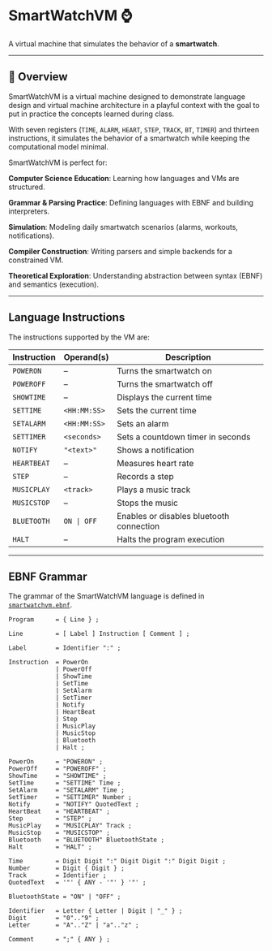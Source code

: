 # SmartWatchVM ⌚

A virtual machine that simulates the behavior of a **smartwatch**.  

---

## 📌 Overview

SmartWatchVM is a virtual machine designed to demonstrate language design and virtual machine architecture in a playful context with the goal to put in practice the concepts learned during class.

With seven registers (`TIME`, `ALARM`, `HEART`, `STEP`, `TRACK`, `BT`, `TIMER`) and thirteen instructions, it simulates the behavior of a smartwatch while keeping the computational model minimal.

SmartWatchVM is perfect for:

 **Computer Science Education**: Learning how languages and VMs are structured.  

 **Grammar & Parsing Practice**: Defining languages with EBNF and building interpreters.  

 **Simulation**: Modeling daily smartwatch scenarios (alarms, workouts, notifications).  

 **Compiler Construction**: Writing parsers and simple backends for a constrained VM.  

 **Theoretical Exploration**: Understanding abstraction between syntax (EBNF) and semantics (execution).  

---

## Language Instructions

The instructions supported by the VM are:

| Instruction  | Operand(s)   | Description |
|--------------|--------------|-------------|
| `POWERON`    | –            | Turns the smartwatch on |
| `POWEROFF`   | –            | Turns the smartwatch off |
| `SHOWTIME`   | –            | Displays the current time |
| `SETTIME`    | `<HH:MM:SS>` | Sets the current time |
| `SETALARM`   | `<HH:MM:SS>` | Sets an alarm |
| `SETTIMER`   | `<seconds>`  | Sets a countdown timer in seconds |
| `NOTIFY`     | `"<text>"`   | Shows a notification |
| `HEARTBEAT`  | –            | Measures heart rate |
| `STEP`       | –            | Records a step |
| `MUSICPLAY`  | `<track>`    | Plays a music track |
| `MUSICSTOP`  | –            | Stops the music |
| `BLUETOOTH`  | `ON \| OFF`  | Enables or disables bluetooth connection |
| `HALT`       | –            | Halts the program execution |

---

## EBNF Grammar

The grammar of the SmartWatchVM language is defined in [`smartwatchvm.ebnf`](smartwatchvm.ebnf).

```ebnf
Program      = { Line } ;

Line         = [ Label ] Instruction [ Comment ] ;

Label        = Identifier ":" ;

Instruction  = PowerOn 
             | PowerOff 
             | ShowTime 
             | SetTime
             | SetAlarm 
             | SetTimer
             | Notify 
             | HeartBeat 
             | Step 
             | MusicPlay 
             | MusicStop 
             | Bluetooth
             | Halt ;

PowerOn      = "POWERON" ;
PowerOff     = "POWEROFF" ;
ShowTime     = "SHOWTIME" ;
SetTime      = "SETTIME" Time ;
SetAlarm     = "SETALARM" Time ;
SetTimer     = "SETTIMER" Number ;
Notify       = "NOTIFY" QuotedText ;
HeartBeat    = "HEARTBEAT" ;
Step         = "STEP" ;
MusicPlay    = "MUSICPLAY" Track ;
MusicStop    = "MUSICSTOP" ;
Bluetooth    = "BLUETOOTH" BluetoothState ;
Halt         = "HALT" ;

Time         = Digit Digit ":" Digit Digit ":" Digit Digit ;
Number       = Digit { Digit } ;
Track        = Identifier ;
QuotedText   = '"' { ANY - '"' } '"' ;

BluetoothState = "ON" | "OFF" ;

Identifier   = Letter { Letter | Digit | "_" } ;
Digit        = "0".."9" ;
Letter       = "A".."Z" | "a".."z" ;

Comment      = ";" { ANY } ;

